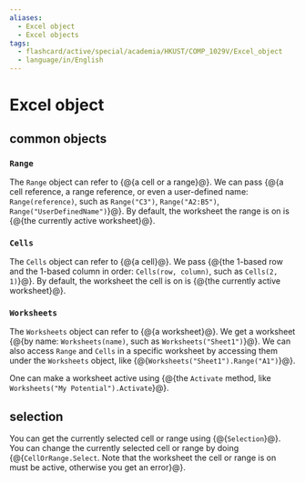 ```yaml
---
aliases:
  - Excel object
  - Excel objects
tags:
  - flashcard/active/special/academia/HKUST/COMP_1029V/Excel_object
  - language/in/English
---
```


# Excel object

## common objects

### `Range`

The `Range` object can refer to {@{a cell or a range}@}. We can pass {@{a cell reference, a range reference, or even a user-defined name: `Range(reference)`, such as `Range("C3")`, `Range("A2:B5")`, `Range("UserDefinedName")`}@}. By default, the worksheet the range is on is {@{the currently active worksheet}@}.

### `Cells`

The `Cells` object can refer to {@{a cell}@}. We pass {@{the 1-based row and the 1-based column in order: `Cells(row, column)`, such as `Cells(2, 1)`}@}. By default, the worksheet the cell is on is {@{the currently active worksheet}@}.

### `Worksheets`

The `Worksheets` object can refer to {@{a worksheet}@}. We get a worksheet {@{by name: `Worksheets(name)`, such as `Worksheets("Sheet1")`}@}. We can also access `Range` and `Cells` in a specific worksheet by accessing them under the `Worksheets` object, like {@{`Worksheets("Sheet1").Range("A1")`}@}.

One can make a worksheet active using {@{the `Activate` method, like `Worksheets("My Potential").Activate`}@}.

## selection

You can get the currently selected cell or range using {@{`Selection`}@}. You can change the currently selected cell or range by doing {@{`CellOrRange.Select`. Note that the worksheet the cell or range is on must be active, otherwise you get an error}@}.
